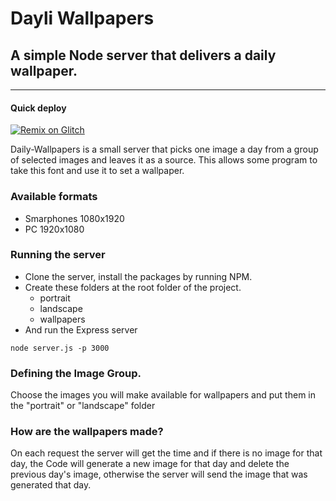 # Dayli Wallpapers
## A simple Node server that delivers a daily wallpaper.
---
#### Quick deploy
[![Remix on Glitch](https://cdn.glitch.com/2703baf2-b643-4da7-ab91-7ee2a2d00b5b%2Fremix-button.svg)](https://glitch.com/edit/#!/import/github/btripoloni/daily-wallpapers)

Daily-Wallpapers is a small server that picks one image a day from a group of selected images and leaves it as a source.
This allows some program to take this font and use it to set a wallpaper.

### Available formats 
- Smarphones 1080x1920
- PC 1920x1080

### Running the server
- Clone the server, install the packages by running NPM.
- Create these folders at the root folder of the project.
  -  portrait
  -  landscape
  -  wallpapers
- And run the Express server

`node server.js -p 3000`

### Defining the Image Group.
Choose the images you will make available for wallpapers and put them in the "portrait" or "landscape" folder

### How are the wallpapers made?
On each request the server will get the time and if there is no image for that day, the Code will generate a new image for that day and delete the previous day's image, otherwise the server will send the image that was generated that day.